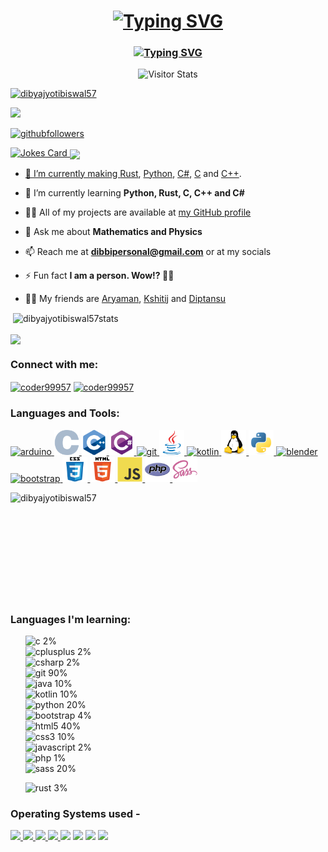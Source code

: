 <!DOCTYPE html>
<html lang="en">
<head>
    <meta charset="UTF-8">
    <meta name="viewport" content="width=device-width, initial-scale=1.0">
    <link rel="stylesheet" href="style.css">
    <link rel="icon" href="kalilinux.png">
</head>


<body>
<h1 align="center"><a href="https://git.io/typing-svg"><img src="https://readme-typing-svg.demolab.com?font=Space+Mono&size=30&pause=500&color=387CF7&center=true&vCenter=true&width=570&lines=Hi+%F0%9F%91%8B%2C+I'm+Dibyajyoti+Biswal" alt="Typing SVG" /></a></h1>
<h3 align="center"><a href="https://git.io/typing-svg"><img src="https://readme-typing-svg.demolab.com?font=Space+Mono&size=18&pause=500&color=30A5F7&center=true&vCenter=true&width=600&lines=A+student+who+struggles+with+studies." alt="Typing SVG" /></a></h3>
    <div align="center">
        <img alt="Visitor Stats" 
            src="https://widgetbite.com/stats/DibyajyotiBiswal57"/>  
    </div>

<p align="left"> <a href="https://github.com/ryo-ma/github-profile-trophy"><img src="https://github-profile-trophy.vercel.app/?username=dibyajyotibiswal57&&title=-PullRequest,-Reviews&theme=gitdimmed" alt="dibyajyotibiswal57" /></a> </p>
<img src="https://github-widgetbox.vercel.app/api/profile?username=DibyajyotiBiswal57&data=followers,repositories,stars,commits&theme=darkmode" />

<p align="left"> <a href="https://github.com/DibyajyotiBiswal57" target="blank"><img src="https://img.shields.io/github/followers/DibyajyotiBiswal57?style=for-the-badge&label=Followers%20on%20GitHub&labelColor=grey&color=cyan" alt="githubfollowers"/> </p>

<!-- HTML -->
<img src="https://readme-jokes.vercel.app/api?theme=gradientBlue&hideborder" alt="Jokes Card" /> <img align="center" src="https://quotes-github-readme.vercel.app/api?type=vertical&theme=github" />



- 🔭 I’m currently making [Rust](https://github.com/DibyajyotiBiswal57/Rust-programs), [Python](https://github.com/DibyajyotiBiswal57/Python-programs), [C#](https://github.com/DibyajyotiBiswal57/Csharp-programs), [C](https://github.com/DibyajyotiBiswal57/C-programs) and [C++](https://github.com/DibyajyotiBiswal57/Cplusplus-programs).

- 🌱 I’m currently learning **Python, Rust, C, C++ and C#**

- 👨‍💻 All of my projects are available at [my GitHub profile](https://github.com/DibyajyotiBiswal57?tab=repositories)

- 💬 Ask me about **Mathematics and Physics**

- 📫 Reach me at **dibbipersonal@gmail.com** or at my socials

- ⚡ Fun fact **I am a person. Wow!? 🤯😮**

- 👯‍♂️ My friends are [Aryaman](https://github.com/albert-hawkins-heisenberg), [Kshitij](https://github.com/UnderRatedCoder05) and [Diptansu](https://github.com/dsdoescreative)

<p>&nbsp;<img align="center" src="https://github-readme-stats.vercel.app/api?username=dibyajyotibiswal57&show_icons=true&locale=en&rank_icon=percentile&include_all_commits=true&title_color=cyan&icon_color=2234AE&text_color=D3D3D3&bg_color=60,000000,130F40&border=none&show=reviews,discussions_started,discussions_answered,prs_merged,prs_merged_percentage" alt="dibyajyotibiswal57stats" /></p>

<p> <img align="center" src="https://github-readme-activity-graph.vercel.app/graph?username=DibyajyotiBiswal57&&theme=github&hide_border=true&custom_title=My%20contributions%20graph&days=40" /> </p>

<h3 align="left">Connect with me:</h3>
<p align="left">
<a href="https://twitter.com/coder99957" target="blank"><img align="center" src="https://raw.githubusercontent.com/rahuldkjain/github-profile-readme-generator/master/src/images/icons/Social/twitter.svg" alt="coder99957" height="30" width="40" /></a>
<a href="https://instagram.com/coder99957" target="blank"><img align="center" src="https://raw.githubusercontent.com/rahuldkjain/github-profile-readme-generator/master/src/images/icons/Social/instagram.svg" alt="coder99957" height="30" width="40" /></a>
</p>

<h3 align="left">Languages and Tools:</h3>
<p align="left"> <a href="https://www.arduino.cc/" target="blank" rel="noreferrer"> <img src="https://cdn.worldvectorlogo.com/logos/arduino-1.svg" alt="arduino" width="40" height="40"/> </a> <a href="https://www.cprogramming.com/" target="_blank" rel="noreferrer"> <img src="https://raw.githubusercontent.com/devicons/devicon/master/icons/c/c-original.svg" alt="c" width="40" height="40"/> </a> <a href="https://www.w3schools.com/cpp/" target="_blank" rel="noreferrer"> <img src="https://raw.githubusercontent.com/devicons/devicon/master/icons/cplusplus/cplusplus-original.svg" alt="cplusplus" width="40" height="40"/> </a> <a href="https://www.w3schools.com/cs/" target="_blank" rel="noreferrer"> <img src="https://raw.githubusercontent.com/devicons/devicon/master/icons/csharp/csharp-original.svg" alt="csharp" width="40" height="40"/> </a> <a href="https://git-scm.com/" target="_blank" rel="noreferrer"> <img src="https://www.vectorlogo.zone/logos/git-scm/git-scm-icon.svg" alt="git" width="40" height="40"/> </a> <a href="https://www.java.com" target="_blank" rel="noreferrer"> <img src="https://raw.githubusercontent.com/devicons/devicon/master/icons/java/java-original.svg" alt="java" width="40" height="40"/> </a> <a href="https://kotlinlang.org" target="_blank" rel="noreferrer"> <img src="https://www.vectorlogo.zone/logos/kotlinlang/kotlinlang-icon.svg" alt="kotlin" width="40" height="40"/> </a> <a href="https://www.linux.org/" target="_blank" rel="noreferrer"> <img src="https://raw.githubusercontent.com/devicons/devicon/master/icons/linux/linux-original.svg" alt="linux" width="40" height="40"/> </a> <a href="https://www.python.org" target="_blank" rel="noreferrer"> <img src="https://raw.githubusercontent.com/devicons/devicon/master/icons/python/python-original.svg" alt="python" width="40" height="40"/> </a> <a href="https://www.blender.org/" target="_blank" rel="noreferrer"> <img src="https://download.blender.org/branding/community/blender_community_badge_white.svg" alt="blender" width="40" height="40"/> </a> <a href="https://getbootstrap.com" target="_blank" rel="noreferrer"> <img src="https://upload.wikimedia.org/wikipedia/commons/b/b2/Bootstrap_logo.svg" alt="bootstrap" width="40" height="40"/> </a> <a href="https://www.w3schools.com/css/" target="_blank" rel="noreferrer"> <img src="https://raw.githubusercontent.com/devicons/devicon/master/icons/css3/css3-original-wordmark.svg" alt="css3" width="40" height="40"/> </a> <a href="https://dotnet.microsoft.com/" target="_blank" rel="noreferrer"> </a> <a href="https://www.w3.org/html/" target="_blank" rel="noreferrer"> <img src="https://raw.githubusercontent.com/devicons/devicon/master/icons/html5/html5-original-wordmark.svg" alt="html5" width="40" height="40"/> </a> <a href="https://developer.mozilla.org/en-US/docs/Web/JavaScript" target="_blank" rel="noreferrer"> <img src="https://raw.githubusercontent.com/devicons/devicon/master/icons/javascript/javascript-original.svg" alt="javascript" width="40" height="40"/> </a> <a href="https://www.php.net" target="_blank" rel="noreferrer"> <img src="https://raw.githubusercontent.com/devicons/devicon/master/icons/php/php-original.svg" alt="php" width="40" height="40"/> </a> <a href="https://sass-lang.com" target="_blank" rel="noreferrer"> <img src="https://raw.githubusercontent.com/devicons/devicon/master/icons/sass/sass-original.svg" alt="sass" width="40" height="40"/> </a> </p>
</p>

<p><img align="left" src="https://github-readme-stats.vercel.app/api/top-langs?username=dibyajyotibiswal57&show_icons=true&locale=en&layout=compact&langs_count=20&title_color=cyan&icon_color=2234AE&text_color=D3D3D3&bg_color=61,000000,20057A" alt="dibyajyotibiswal57" /></p>

<br>
<br>
<br>
<br>
<br>
<br>
<br>
<br>
<br>
<br>


<h3 align="left">Languages I'm learning:</h3>
<ol style="list-style-type: none; counter-reset: myCounter;"> 
    <li><img src="https://ziadoua.github.io/m3-Markdown-Badges/badges/C/c1.svg" alt="c"/>  2%  </li>
    <li><img src="https://ziadoua.github.io/m3-Markdown-Badges/badges/C++/c++1.svg" alt="cplusplus"/>  2%  </li>
    <li><img src="https://ziadoua.github.io/m3-Markdown-Badges/badges/CSharp/csharp1.svg" alt="csharp"/>  2%  </li>
    <li><img src="https://ziadoua.github.io/m3-Markdown-Badges/badges/Git/git1.svg" alt="git"/>  90%  </li>
    <li><img src="https://ziadoua.github.io/m3-Markdown-Badges/badges/Java/java1.svg" alt="java"/>  10%  </li>
    <li><img src="https://ziadoua.github.io/m3-Markdown-Badges/badges/Kotlin/kotlin1.svg" alt="kotlin"/>  10%  </li>
    <li><img src="https://ziadoua.github.io/m3-Markdown-Badges/badges/Python/python1.svg" alt="python"/>  20%  </li>
    <li><img src="https://ziadoua.github.io/m3-Markdown-Badges/badges/Bootstrap/bootstrap1.svg" alt="bootstrap"/>  4%  </li> 
    <li><img src="https://ziadoua.github.io/m3-Markdown-Badges/badges/HTML/html1.svg" alt="html5"/>  40%  </li>
    <li><img src="https://ziadoua.github.io/m3-Markdown-Badges/badges/CSS/css1.svg" alt="css3"/>  10% </li>
    <li><img src="https://ziadoua.github.io/m3-Markdown-Badges/badges/Javascript/javascript2.svg" alt="javascript">  2%  </li>
    <li><img src="https://ziadoua.github.io/m3-Markdown-Badges/badges/PHP/php1.svg" alt="php"/>  1%  </li>
    <li><img src="https://ziadoua.github.io/m3-Markdown-Badges/badges/Sass/sass1.svg" alt="sass"/>  20%  </li> </p>
    <li><img src="https://ziadoua.github.io/m3-Markdown-Badges/badges/Rust/rust1.svg" alt="rust"/>  3%  </li> </p>
</ol>



<h3 align="left"> Operating Systems used - </h3>

<p align="left"> <a href="https:/archlinux.org" target="blank"><img src="https://ziadoua.github.io/m3-Markdown-Badges/badges/Arch/arch1.svg" /> <a href="https://www.apple.com" target="blank"><img src="https://ziadoua.github.io/m3-Markdown-Badges/badges/iOS/ios1.svg" /> <a href="https://www.linux.org" target="blank"><img src="https://ziadoua.github.io/m3-Markdown-Badges/badges/Linux/linux2.svg" /> <a href="https://tails.net" target="blank"><img src="https://ziadoua.github.io/m3-Markdown-Badges/badges/TailsOS/tailsos1.svg"/> </a> <img src="https://ziadoua.github.io/m3-Markdown-Badges/badges/Windows/windows1.svg"/> <img src="https://ziadoua.github.io/m3-Markdown-Badges/badges/WindowsXP/windowsxp1.svg"/> <img src="https://ziadoua.github.io/m3-Markdown-Badges/badges/Windows10/windows101.svg"/> <a href="https://www.kali.org" > <img src="https://ziadoua.github.io/m3-Markdown-Badges/badges/KaliLinux/kalilinux1.svg" /></a>
</p>

</body>
</html>

